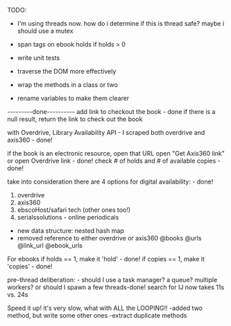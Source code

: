 TODO:

- I'm using threads now. how do i determine if this is thread safe? maybe i should use a mutex

- span tags on ebook holds if holds > 0

- write unit tests
- traverse the DOM more effectively
- wrap the methods in a class or two
- rename variables to make them clearer

---------done----------
 add link to checkout the book - done
 if there is a null result, return the link to check out the book

 with Overdrive, Library Availability API - I scraped both overdrive and axis360 - done!

if the book is an electronic resource, open that URL
open "Get Axis360 link" or open Overdrive link - done!
check # of holds and # of available copies - done!

take into consideration there are 4 options for digital availability: - done!
1. overdrive
2. axis360
3. ebscoHost/safari tech (other ones too!)
4. serialssolutions - online periodicals


- new data structure: nested hash map
- removed reference to either overdrive or axis360
@books
   @urls
   @link_url
   @ebook_urls

For ebooks
  if holds == 1, make it 'hold' - done!
  if copies == 1, make it 'copies' - done!

pre-thread deliberation: - should I use a task manager? a queue? multiple workers?
or should I spawn a few threads-done!
search for IJ now takes 11s vs. 24s


Speed it up! it's very slow, what with ALL the LOOPING!!
-added two method, but write some other ones
-extract duplicate methods